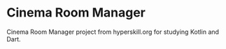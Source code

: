 # Cinema Room Manager

Cinema Room Manager project from hyperskill.org for studying Kotlin and Dart.
